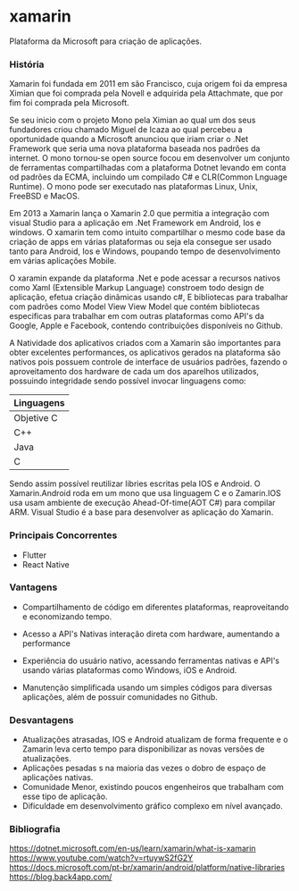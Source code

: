 # xamarin


Plataforma da  Microsoft para criação de aplicações.

###  História 

Xamarin foi fundada em 2011 em são Francisco, cuja origem foi da empresa  Ximian que foi comprada pela Novell e adquirida pela Attachmate, que por fim foi comprada pela Microsoft.

Se seu inicio com o  projeto Mono pela Ximian ao qual um dos seus fundadores criou chamado Miguel de Icaza ao qual percebeu a oportunidade quando a Microsoft anunciou que iriam criar o .Net Framework que seria uma nova plataforma baseada nos padrões da internet. O mono tornou-se open source focou  em desenvolver um conjunto de ferramentas compartilhadas com a plataforma Dotnet levando em conta od padrões da ECMA, incluindo um compilado  C# e CLR(Common Lnguage Runtime). O mono pode ser executado nas plataformas Linux, Unix, FreeBSD e MacOS.

Em 2013 a Xamarin lança o Xamarin 2.0 que permitia a integração com visual Studio para a aplicação em .Net Framework em  Android, Ios e windows. O xamarin tem como intuito compartilhar o mesmo code base da criação de apps em várias plataformas  ou seja ela consegue ser usado tanto para Android, Ios e Windows, poupando tempo de desenvolvimento em várias aplicações Mobile.

O xaramin expande da plataforma .Net e pode acessar a  recursos nativos como Xaml (Extensible Markup Language) constroem todo design de aplicação, efetua criação dinâmicas usando c#, E bibliotecas para trabalhar com padrões como Model View View Model que contém bibliotecas especificas para trabalhar em com outras  plataformas como API's da Google, Apple e Facebook, contendo contribuições disponíveis no Github. 

A Natividade dos aplicativos criados com a Xamarin são importantes para obter excelentes performances, os aplicativos gerados na plataforma são nativos pois possuem controle de interface de usuários padrões, fazendo o aproveitamento dos hardware de cada um dos aparelhos utilizados, possuindo  integridade sendo possível invocar linguagens como: 

Linguagens | 
-----------| 
 Objetive C| 
 C++       | 
Java       | 
C          |


Sendo assim possível reutilizar libries escritas pela IOS  e Android.
O Xamarin.Android  roda em um  mono que usa linguagem C e o Zamarin.IOS usa usam ambiente de execução Ahead-Of-time(AOT C#) para compilar ARM. Visual Studio é a base para desenvolver as aplicação do Xamarin. 




### Principais Concorrentes
* Flutter
* React Native

### Vantagens

* Compartilhamento de código em diferentes plataformas, reaproveitando e economizando tempo.
* Acesso a API's Nativas interação direta com hardware, aumentando a performance

* Experiência do usuário nativo, acessando ferramentas nativas e API's usando várias plataformas como Windows, iOS e Android.
* Manutenção simplificada usando um simples códigos para diversas aplicações, além de possuir comunidades no Github.

### Desvantagens
* Atualizações atrasadas, IOS e Android atualizam de forma frequente e o Zamarin leva certo tempo para disponibilizar as novas versões de atualizações.
* Aplicações pesadas s na maioria das vezes o dobro de espaço de aplicações nativas. 
* Comunidade Menor, existindo poucos engenheiros que trabalham com esse tipo de aplicação. 
* Dificuldade em desenvolvimento gráfico complexo em nível avançado. 

### Bibliografia

https://dotnet.microsoft.com/en-us/learn/xamarin/what-is-xamarin
https://www.youtube.com/watch?v=rtuywS2fG2Y
https://docs.microsoft.com/pt-br/xamarin/android/platform/native-libraries
https://blog.back4app.com/
